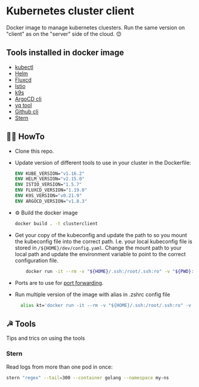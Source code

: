 # Kubernetes cluster client

Docker image to manage kubernetes cluesters. Run the same version on "client"
as on the "server" side of the cloud. 😊

## Tools installed in docker image

- [kubectl](https://kubernetes.io/docs/tasks/tools/install-kubectl/)
- [Helm](https://helm.sh/docs/intro/install/)
- [Fluxcd](https://fluxcd.io/)
- [Istio](https://istio.io/)
- [k9s](https://k9scli.io/)
- [ArgoCD cli](https://github.com/argoproj/argo-cd)
- [yq tool](https://github.com/mikefarah/yq)
- [Github cli](https://github.com/cli/cli)
- [Stern](https://github.com/wercker/stern)

## 🤷‍♂️ HowTo

- Clone this repo.
- Update version of different tools to use in your cluster in the Dockerfile:

    ```dockerfile
    ENV KUBE_VERSION="v1.16.2"
    ENV HELM_VERSION="v2.15.0"
    ENV ISTIO_VERSION="1.5.7"
    ENV FLUXCD_VERSION="1.19.0"
    ENV K9S_VERSION="v0.21.9"
    ENV ARGOCD_VERSION="v1.8.3"
    ```

- ⚙️ Build the docker image

    ```bash
    docker build . -t clusterclient
    ```

- Get your copy of the kubeconfig and update the path to so you mount the kubeconfig file into the correct path.
  I.e. your local kubeconfig file is stored in `/${HOME}/dev/config.yaml`. Change the mount path to your local path
  and update the environment variable to point to the correct configuration file.

    ```bash
        docker run -it --rm -v "${HOME}/.ssh:/root/.ssh:ro" -v "${PWD}:/local" -v "${HOME}/dev/github/bkk-digitek/kubernetes/ace-common-01:/src" -e KUBECONFIG=/src/kubeconfig.yaml -e FLUX_FORWARD_NAMESPACE=fluxcd -p 8200:8200 -p 8080:8080 clusterclient
    ```

- Ports are to use for [port forwarding](https://kubernetes.io/docs/tasks/access-application-cluster/port-forward-access-application-cluster/).
- Run multiple version of the image with alias in .zshrc config file
  
  ```bash
    alias kt='docker run -it --rm -v "${HOME}/.ssh:/root/.ssh:ro" -v "${PWD}:/local" -v "${HOME}/dev/github/bkk-digitek/kubernetes/ace-common-01:/src" -e KUBECONFIG=/src/kubeconfig.yaml -e FLUX_FORWARD_NAMESPACE=fluxcd -p 8200:8200 -p 8080:8080 clusterclient'
  ```

## ☭ Tools

Tips and trics on using the tools

### Stern

Read logs from more than one pod in once:

```.bash
stern "regex" --tail=300 --container golang --namespace my-ns
```
